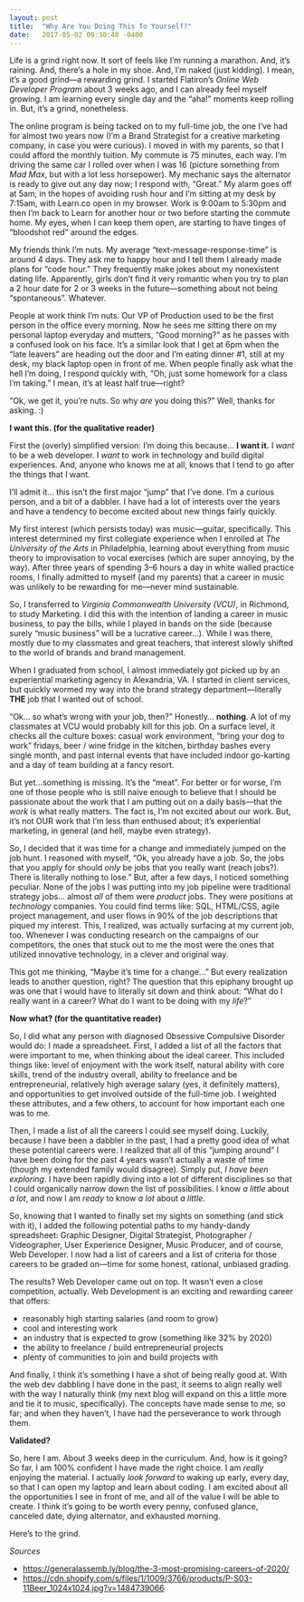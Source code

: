 ```yaml
---
layout: post
title:  "Why Are You Doing This To Yourself?"
date:   2017-05-02 09:30:48 -0400
---
```



Life is a grind right now. It sort of feels like I’m running a marathon. And, it’s raining. And, there’s a hole in my shoe. And, I’m naked (just kidding). I mean, it’s a good grind—a rewarding grind. I started Flatiron’s *Online Web Developer Program* about 3 weeks ago, and I can already feel myself growing. I am learning every single day and the “aha!” moments keep rolling in. But, it’s a grind, nonetheless.

The online program is being tacked on to my full-time job, the one I’ve had for almost two years now (I’m a Brand Strategist for a creative marketing company, in case you were curious). I moved in with my parents, so that I could afford the monthly tuition. My commute is 75 minutes, each way. I’m driving the same car I rolled over when I was 16 (picture something from *Mad Max*, but with a lot less horsepower). My mechanic says the alternator is ready to give out any day now; I respond with, “Great.” My alarm goes off at 5am, in the hopes of avoiding rush hour and I’m sitting at my desk by 7:15am, with Learn.co open in my browser. Work is 9:00am to 5:30pm and then I’m back to Learn for another hour or two before starting the commute home. My eyes, when I can keep them open, are starting to have tinges of “bloodshot red” around the edges.

My friends think I’m nuts. My average “text-message-response-time” is around 4 days. They ask me to happy hour and I tell them I already made plans for “code hour.” They frequently make jokes about my nonexistent dating life. Apparently, girls don’t find it very romantic when you try to plan a 2 hour date for 2 or 3 weeks in the future—something about not being “spontaneous”. Whatever.

People at work think I’m nuts. Our VP of Production used to be the first person in the office every morning. Now he sees me sitting there on my personal laptop everyday and mutters, “Good morning?” as he passes with a confused look on his face. It’s a similar look that I get at 6pm when the “late leavers” are heading out the door and I’m eating dinner #1, still at my desk, my black laptop open in front of me. When people finally ask what the hell I’m doing, I respond quickly with, “Oh, just some homework for a class I’m taking.” I mean, it’s at least half true—right?

“Ok, we get it, you’re nuts. So why *are* you doing this?” Well, thanks for asking. :)

**I want this. (for the qualitative reader)**

First the (overly) simplified version: I’m doing this because… **I want it.** I *want* to be a web developer. I *want* to work in technology and build digital experiences. And, anyone who knows me at all, knows that I tend to go after the things that I want.

I’ll admit it… this isn’t the first major “jump” that I’ve done. I’m a curious person, and a bit of a dabbler. I have had a lot of interests over the years and have a tendency to become excited about new things fairly quickly. 

My first interest (which persists today) was music—guitar, specifically. This interest determined my first collegiate experience when I enrolled at *The University of the Arts* in Philadelphia, learning about everything from music theory to improvisation to vocal exercises (which are super annoying, by the way). After three years of spending 3–6 hours a day in white walled practice rooms, I finally admitted to myself (and my parents) that a career in music was unlikely to be rewarding for me—never mind sustainable. 

So, I transferred to *Virginia Commonwealth University (VCU)*, in Richmond, to study Marketing. I did this with the intention of landing a career in music business, to pay the bills, while I played in bands on the side (because surely “music business” will be a lucrative career...). While I was there, mostly due to my classmates and great teachers, that interest slowly shifted to the world of brands and brand management. 

When I graduated from school, I almost immediately got picked up by an experiential marketing agency in Alexandria, VA. I started in client services, but quickly wormed my way into the brand strategy department—literally **THE** job that I wanted out of school.

“Ok… so what’s wrong with your job, then?” Honestly… **nothing**. A lot of my classmates at VCU would probably kill for this job. On a surface level, it checks all the culture boxes: casual work environment, “bring your dog to work” fridays,  beer / wine fridge in the kitchen, birthday bashes every single month, and past internal events that have included indoor go-karting and a day of team building at a fancy resort.

But yet…something is missing. It’s the “meat”. For better or for worse, I’m one of those people who is still naive enough to believe that I should be passionate about the work that I am putting out on a daily basis—that the *work* is what really matters. The fact is, I’m not excited about our work. But, it’s not OUR work that I’m less than enthused about; it’s experiential marketing, in general (and hell, maybe even strategy).

So, I decided that it was time for a change and immediately jumped on the job hunt. I reasoned with myself, “Ok, you already have a job. So, the jobs that you apply for should *only* be jobs that you really want (reach jobs?). There is literally nothing to lose.” But, after a few days, I noticed something peculiar. None of the jobs I was putting into my job pipeline were traditional strategy jobs… almost *all* of them were *product* jobs. They were positions at *technology* companies. You could find terms like: SQL, HTML/CSS, agile project management, and user flows in 90% of the job descriptions that piqued my interest. This, I realized, was actually surfacing at my current job, too. Whenever I was conducting research on the campaigns of our competitors, the ones that stuck out to me the most were the ones that utilized innovative technology, in a clever and original way.

This got me thinking, “Maybe it’s time for a change…” But every realization leads to another question, right? The question that this epiphany brought up was one that I would have to literally sit down and think about: “What do I really want in a career? What do I want to be doing with my *life*?”

**Now what? (for the quantitative reader)**

So, I did what any person with diagnosed Obsessive Compulsive Disorder would do: I made a spreadsheet. First, I added a list of all the factors that were important to me, when thinking about the ideal career. This included things like: level of enjoyment with the work itself, natural ability with core skills, trend of the industry overall, ability to freelance and be entrepreneurial, relatively high average salary (yes, it definitely matters), and opportunities to get involved outside of the full-time job. I weighted these attributes, and a few others, to account for how important each one was to me. 

Then, I made a list of all the careers I could see myself doing. Luckily, because I have been a dabbler in the past, I had a pretty good idea of what these potential careers were. I realized that all of this “jumping around” I have been doing for the past 4 years wasn’t actually a waste of time (though my extended family would disagree). Simply put, *I have been exploring*. I have been rapidly diving into a lot of different disciplines so that I could organically narrow down the list of possibilities. I know *a little* about *a lot*, and now I am *ready* to know *a lot* about *a little*. 

So, knowing that I wanted to finally set my sights on something (and stick with it), I added the following potential paths to my handy-dandy spreadsheet: Graphic Designer, Digital Strategist, Photographer / Videographer, User Experience Designer, Music Producer, and of course, Web Developer. I now had a list of careers and a list of criteria for those careers to be graded on—time for some honest, rational, unbiased grading.

The results? Web Developer came out on top. It wasn’t even a close competition, actually. Web Development is an exciting and rewarding career that offers:
* reasonably high starting salaries (and room to grow) 
* cool and interesting work 
* an industry that is expected to grow (something like 32% by 2020)
* the ability to freelance / build entrepreneurial projects
* plenty of communities to join and build projects with

And finally, I think it’s something I have a shot of being really good at. With the web dev dabbling I have done in the past, it seems to align really well with the way I naturally think (my next blog will expand on this a little more and tie it to music, specifically). The concepts have made sense to me, so far; and when they haven’t, I have had the perseverance to work through them.

**Validated?**

So, here I am. About 3 weeks deep in the curriculum. And, how is it going? So far, I am 100% confident I have made the right choice. I am *really* enjoying the material. I actually *look forward* to waking up early, every day, so that I can open my laptop and learn about coding. I am excited about all the opportunities I see in front of me, and all of the value I will be able to create. I think it’s going to be worth every penny, confused glance, canceled date, dying alternator, and exhausted morning.

Here’s to the grind.



*Sources*
* https://generalassemb.ly/blog/the-3-most-promising-careers-of-2020/
* https://cdn.shopify.com/s/files/1/1009/3766/products/P-S03-11Beer_1024x1024.jpg?v=1484739066



